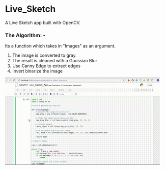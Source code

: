 # Live_Sketch

A Live Sketch app built with OpenCV.

### The Algorithm: - 

Its a function which takes in "Images" as an argument.
1) The image is converted to gray.
2) The result is cleaned with a Gaussian Blur
3) Use Canny Edge to extract edges
4) Invert binarize the image

![alt text](https://github.com/dPacc/Live_Sketch/blob/master/LiveSketch.gif)
